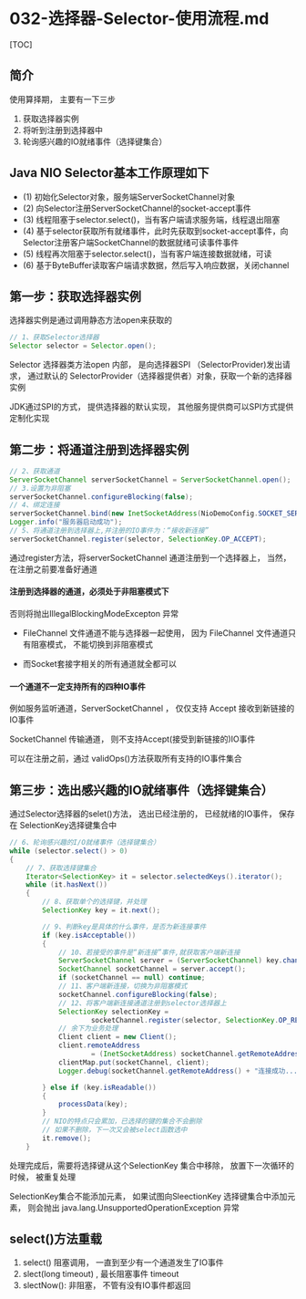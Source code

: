 # 032-选择器-Selector-使用流程.md

[TOC]

## 简介

使用算择期， 主要有一下三步

1. 获取选择器实例
2. 将听到注册到选择器中
3. 轮询感兴趣的IO就绪事件（选择键集合）

## Java NIO Selector基本工作原理如下

- (1) 初始化Selector对象，服务端ServerSocketChannel对象
- (2) 向Selector注册ServerSocketChannel的socket-accept事件
- (3) 线程阻塞于selector.select()，当有客户端请求服务端，线程退出阻塞
- (4) 基于selector获取所有就绪事件，此时先获取到socket-accept事件，向Selector注册客户端SocketChannel的数据就绪可读事件事件
- (5) 线程再次阻塞于selector.select()，当有客户端连接数据就绪，可读
- (6) 基于ByteBuffer读取客户端请求数据，然后写入响应数据，关闭channel

## 第一步：获取选择器实例

选择器实例是通过调用静态方法open来获取的

```java
// 1、获取Selector选择器
Selector selector = Selector.open();
```

Selector 选择器类方法open 内部， 是向选择器SPI （SelectorProvider)发出请求， 通过默认的 SelectorProvider（选择器提供者）对象，获取一个新的选择器实例

JDK通过SPI的方式， 提供选择器的默认实现， 其他服务提供商可以SPI方式提供定制化实现

## 第二步：将通道注册到选择器实例

```java
// 2、获取通道
ServerSocketChannel serverSocketChannel = ServerSocketChannel.open();
// 3.设置为非阻塞
serverSocketChannel.configureBlocking(false);
// 4、绑定连接
serverSocketChannel.bind(new InetSocketAddress(NioDemoConfig.SOCKET_SERVER_PORT));
Logger.info("服务器启动成功");
// 5、将通道注册到选择器上,并注册的IO事件为：“接收新连接”
serverSocketChannel.register(selector, SelectionKey.OP_ACCEPT);
```

通过register方法，将serverSocketChannel 通道注册到一个选择器上， 当然， 在注册之前要准备好通道

#### 注册到选择器的通道，必须处于非阻塞模式下

否则将抛出IllegalBlockingModeExcepton 异常

- FileChannel 文件通道不能与选择器一起使用， 因为 FileChannel 文件通道只有阻塞模式， 不能切换到非阻塞模式

- 而Socket套接字相关的所有通道就全都可以

#### 一个通道不一定支持所有的四种IO事件

例如服务监听通道，ServerSocketChannel ， 仅仅支持 Accept 接收到新链接的IO事件

SocketChannel 传输通道， 则不支持Accept(接受到新链接的)IO事件

可以在注册之前，通过 validOps()方法获取所有支持的IO事件集合

## 第三步：选出感兴趣的IO就绪事件（选择键集合）

通过Selector选择器的selet()方法， 选出已经注册的， 已经就绪的IO事件， 保存在 SelectionKey选择键集合中

```java
// 6、轮询感兴趣的I/O就绪事件（选择键集合）
while (selector.select() > 0)
{
    // 7、获取选择键集合
    Iterator<SelectionKey> it = selector.selectedKeys().iterator();
    while (it.hasNext())
    {
        // 8、获取单个的选择键，并处理
        SelectionKey key = it.next();

        // 9、判断key是具体的什么事件，是否为新连接事件
        if (key.isAcceptable())
        {
            // 10、若接受的事件是“新连接”事件,就获取客户端新连接
            ServerSocketChannel server = (ServerSocketChannel) key.channel();
            SocketChannel socketChannel = server.accept();
            if (socketChannel == null) continue;
            // 11、客户端新连接，切换为非阻塞模式
            socketChannel.configureBlocking(false);
            // 12、将客户端新连接通道注册到selector选择器上
            SelectionKey selectionKey =
                    socketChannel.register(selector, SelectionKey.OP_READ);
            // 余下为业务处理
            Client client = new Client();
            client.remoteAddress
                    = (InetSocketAddress) socketChannel.getRemoteAddress();
            clientMap.put(socketChannel, client);
            Logger.debug(socketChannel.getRemoteAddress() + "连接成功...");

        } else if (key.isReadable())
        {
            processData(key);
        }
        // NIO的特点只会累加，已选择的键的集合不会删除
        // 如果不删除，下一次又会被select函数选中
        it.remove();
    }
```

处理完成后，需要将选择键从这个SelectionKey 集合中移除， 放置下一次循环的时候， 被重复处理

SelectionKey集合不能添加元素， 如果试图向SleectionKey 选择键集合中添加元素， 则会抛出 java.lang.UnsupportedOperationException 异常

## select()方法重载

1. select() 阻塞调用， 一直到至少有一个通道发生了IO事件
2. slect(long timeout) , 最长阻塞事件 timeout
3. slectNow(): 非阻塞， 不管有没有IO事件都返回